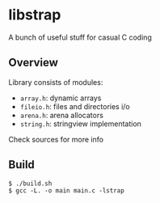 # libstrap
A bunch of useful stuff for casual C coding

## Overview
Library consists of modules:

- `array.h`: dynamic arrays
- `fileio.h`: files and directories i/o
- `arena.h`: arena allocators
- `string.h`: stringview implementation

Check sources for more info

## Build
```console
$ ./build.sh
$ gcc -L. -o main main.c -lstrap
```